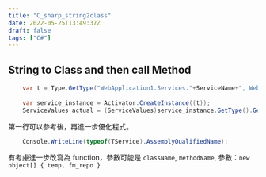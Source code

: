 ```yaml
---
title: "C_sharp_string2class"
date: 2022-05-25T13:49:37Z
draft: false
tags: ["C#"]
---
```


## String to Class and then call Method

```C#
    var t = Type.GetType("WebApplication1.Services."+ServiceName+", WebApplication1");
    
    var service_instance = Activator.CreateInstance((t));
    ServiceValues actual = (ServiceValues)service_instance.GetType().GetMethod(FunctionName).Invoke(service_instance, new object[] { temp, fm_repo }); 
```

第一行可以參考後，再進一步優化程式。
```C#
    Console.WriteLine(typeof(TService).AssemblyQualifiedName);
```

有考慮進一步改寫為 function，參數可能是 `className`, `methodName`, 參數：`new object[] { temp, fm_repo }`